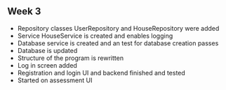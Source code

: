 ## Week 3
- Repository classes UserRepository and HouseRepository were added
- Service HouseService is created and enables logging 
- Database service is created and an test for database creation passes
- Database is updated
- Structure of the program is rewritten
- Log in screen added 
- Registration and login UI and backend finished and tested
- Started on assessment UI
